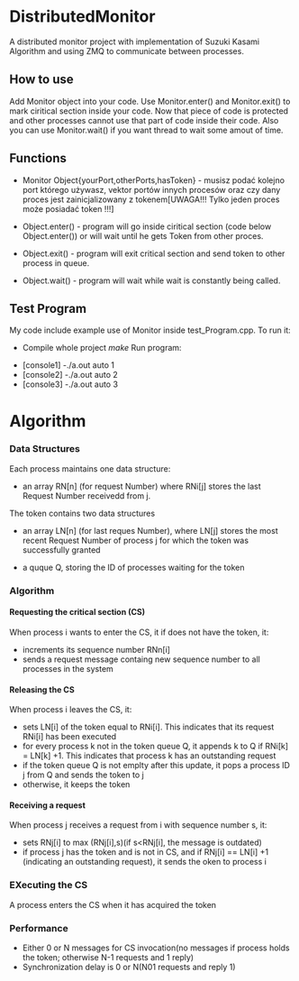 # DistributedMonitor 
A distributed monitor project with implementation of Suzuki Kasami Algorithm and using ZMQ to communicate between processes.

## How to use
Add Monitor object into your code. Use Monitor.enter() and Monitor.exit() to mark ciritical section inside your code. Now that piece of code is protected and other processes cannot use that part of code inside their code. Also you can use Monitor.wait() if you want thread to wait some amout of time. 

## Functions
* Monitor Object{yourPort,otherPorts,hasToken} - musisz podać kolejno port którego używasz, vektor portów innych procesów oraz czy dany proces jest zainicjalizowany z tokenem[UWAGA!!! Tylko jeden proces może posiadać token !!!]

* Object.enter() - program will go inside ciritical section (code below Object.enter()) or will wait until he gets Token from other proces.

* Object.exit() - program will exit critical section and send token to other process in queue.

* Object.wait() - program will wait while wait is constantly being called.

## Test Program
My code include example use of Monitor inside test_Program.cpp. To run it:
* Compile whole project *make*
Run program: 
- [console1] -./a.out auto 1 
- [console2] -./a.out auto 2
- [console3] -./a.out auto 3

# Algorithm 
### Data Structures
Each process maintains one data structure:

* an array RN[n] (for request Number) where RNi[j] stores the last Request Number receivedd from j.

The token contains two data structures

* an array LN[n] (for last reques Number), where LN[j] stores the most recent Request Number of process j for which the token was successfully granted

* a quque Q, storing the ID of processes waiting for the token 

### Algorithm

#### Requesting the critical section (CS)

When process i wants to enter the CS, it if does not have the token, it:

* increments its sequence number RNn[i]
* sends a request message containg new sequence number to all processes in the system

#### Releasing the CS
When process i leaves the CS, it:
* sets LN[i] of the token equal to RNi[i]. This indicates that its request RNi[i] has been executed
* for every process k not in the token queue Q, it appends k to Q if RNi[k] = LN[k] +1. This indicates that process k has an outstanding request
* if the token queue Q is not emplty after this update, it pops a process ID j from Q and sends the token to j
* otherwise, it keeps the token

#### Receiving a request 
When process j receives a request from i with sequence number s, it:
* sets RNj[i] to max (RNj[i],s)(if s<RNj[i], the message is outdated)
* if process j has the token and is not in CS, and if RNj[i] == LN[i] +1 (indicating an outstanding request), it sends the oken to process i

### EXecuting the CS
A process enters the CS when it has acquired the token

### Performance 
* Either 0 or N messages for CS invocation(no messages if process holds the token; otherwise N-1 requests and 1 reply)
* Synchronization delay is 0 or N(N01 requests and reply 1)